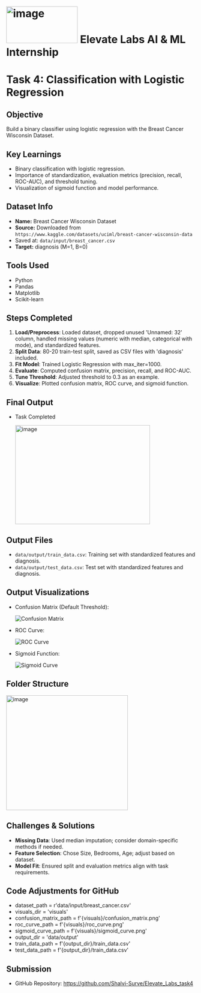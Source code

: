 # <img width="190" height="98" alt="image" src="https://github.com/user-attachments/assets/dac52983-c1c0-4a13-b1a3-4f0dee953731" />                                                Elevate Labs AI & ML Internship

# Task 4: Classification with Logistic Regression

## Objective
Build a binary classifier using logistic regression with the Breast Cancer Wisconsin Dataset.


## Key Learnings
- Binary classification with logistic regression.
- Importance of standardization, evaluation metrics (precision, recall, ROC-AUC), and threshold tuning.
- Visualization of sigmoid function and model performance.
  

## Dataset Info
- **Name:** Breast Cancer Wisconsin Dataset
- **Source:** Downloaded from `https://www.kaggle.com/datasets/uciml/breast-cancer-wisconsin-data`
- Saved at: `data/input/breast_cancer.csv`
- **Target:** diagnosis (M=1, B=0)


## Tools Used
- Python
- Pandas
- Matplotlib
- Scikit-learn


## Steps Completed
1. **Load/Preprocess**: Loaded dataset, dropped unused 'Unnamed: 32' column, handled missing values (numeric with median, categorical with mode), and standardized features.
2. **Split Data**: 80-20 train-test split, saved as CSV files with 'diagnosis' included.
3. **Fit Model**: Trained Logistic Regression with max_iter=1000.
4. **Evaluate**: Computed confusion matrix, precision, recall, and ROC-AUC.
5. **Tune Threshold**: Adjusted threshold to 0.3 as an example.
6. **Visualize**: Plotted confusion matrix, ROC curve, and sigmoid function.


## Final Output
- Task Completed
  
  <img width="359" height="264" alt="image" src="https://github.com/user-attachments/assets/b1d37cff-e942-403c-8067-8452e287ced4" />


## Output Files
- `data/output/train_data.csv`: Training set with standardized features and diagnosis.
- `data/output/test_data.csv`: Test set with standardized features and diagnosis.


## Output Visualizations
- Confusion Matrix (Default Threshold):
  
  ![Confusion Matrix](visuals/confusion_matrix.png)
  
- ROC Curve:

  ![ROC Curve](visuals/roc_curve.png)

- Sigmoid Function:

  ![Sigmoid Curve](visuals/sigmoid_curve.png)


## Folder Structure
<img width="324" height="306" alt="image" src="https://github.com/user-attachments/assets/aa3182b2-e89e-4315-a675-a7192931295c" />


## Challenges & Solutions
- **Missing Data**: Used median imputation; consider domain-specific methods if needed.
- **Feature Selection**: Chose Size, Bedrooms, Age; adjust based on dataset.
- **Model Fit**: Ensured split and evaluation metrics align with task requirements.


## Code Adjustments for GitHub
- dataset_path = r'data/input/breast_cancer.csv'
- visuals_dir = 'visuals'
- confusion_matrix_path = f'{visuals}/confusion_matrix.png'
- roc_curve_path = f'{visuals}/roc_curve.png'
- sigmoid_curve_path = f'{visuals}/sigmoid_curve.png'
- output_dir = 'data/output'
- train_data_path = f'{output_dir}/train_data.csv'
- test_data_path = f'{output_dir}/train_data.csv'


## Submission
- GitHub Repository: https://github.com/Shalvi-Surve/Elevate_Labs_task4
